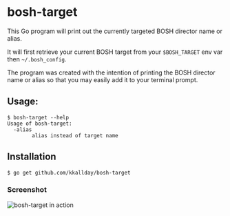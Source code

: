 # bosh-target
This Go program will print out the currently targeted BOSH director name or alias.  

It will first retrieve your current BOSH target from your `$BOSH_TARGET` env var then `~/.bosh_config`.

The program was created with the intention of printing the BOSH director name or alias so that you may easily add
it to your terminal prompt.

## Usage:
```
$ bosh-target --help
Usage of bosh-target:
  -alias
    	alias instead of target name
```

## Installation
```
$ go get github.com/kkallday/bosh-target
```

### Screenshot
![bosh-target in action](https://raw.githubusercontent.com/kkallday/bosh-target/master/screenshot.png)
